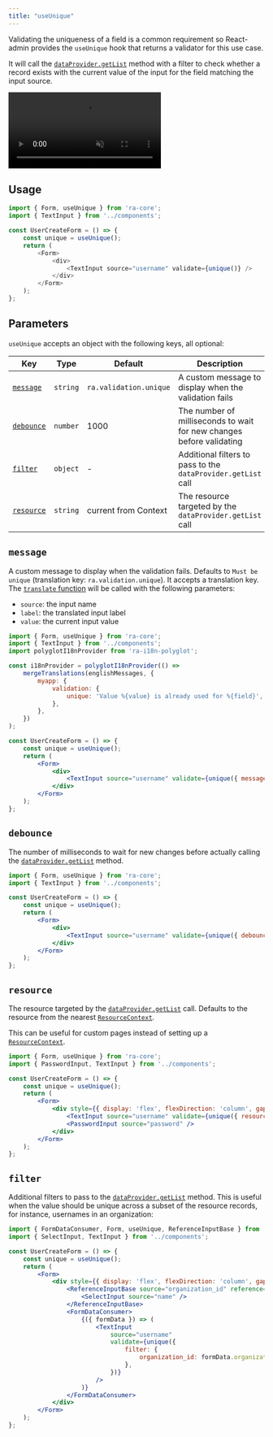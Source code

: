 ```yaml
---
title: "useUnique"
---
```


Validating the uniqueness of a field is a common requirement so React-admin provides the `useUnique` hook that returns a validator for this use case.

It will call the [`dataProvider.getList`](../data-fetching/DataProviderWriting.md#getlist) method with a filter to check whether a record exists with the current value of the input for the field matching the input source.

<video controls autoplay playsinline muted loop>
  <source src="../../img/useUnique.webm" type="video/webm"/>
  <source src="../../img/useUnique.mp4" type="video/mp4"/>
  Your browser does not support the video tag.
</video>

## Usage

```js
import { Form, useUnique } from 'ra-core';
import { TextInput } from '../components';

const UserCreateForm = () => {
    const unique = useUnique();
    return (
        <Form>
            <div>
                <TextInput source="username" validate={unique()} />
            </div>
        </Form>
    );
};
```

## Parameters

`useUnique` accepts an object with the following keys, all optional: 

| Key                     | Type     | Default                | Description                                                          |
| ----------------------- | -------- | ---------------------- | -------------------------------------------------------------------- |
| [`message`](#message)   | `string` | `ra.validation.unique` | A custom message to display when the validation fails                |
| [`debounce`](#debounce) | `number` | 1000                   | The number of milliseconds to wait for new changes before validating |
| [`filter`](#filter)     | `object` | -                      | Additional filters to pass to the `dataProvider.getList` call        |
| [`resource`](#resource) | `string` | current from Context   | The resource targeted by the `dataProvider.getList` call             |

## `message`

A custom message to display when the validation fails. Defaults to `Must be unique` (translation key: `ra.validation.unique`).
It accepts a translation key. The [`translate` function](../i18n/useTranslate.md) will be called with the following parameters:
- `source`: the input name
- `label`: the translated input label
- `value`: the current input value

```jsx
import { Form, useUnique } from 'ra-core';
import { TextInput } from '../components';
import polyglotI18nProvider from 'ra-i18n-polyglot';

const i18nProvider = polyglotI18nProvider(() =>
    mergeTranslations(englishMessages, {
        myapp: {
            validation: {
                unique: 'Value %{value} is already used for %{field}',
            },
        },
    })
);

const UserCreateForm = () => {
    const unique = useUnique();
    return (
        <Form>
            <div>
                <TextInput source="username" validate={unique({ message: 'myapp.validation.unique' })} />
            </div>
        </Form>
    );
};
```

## `debounce`

The number of milliseconds to wait for new changes before actually calling the [`dataProvider.getList`](../data-fetching/DataProviderWriting.md#getlist) method.


```jsx
import { Form, useUnique } from 'ra-core';
import { TextInput } from '../components';

const UserCreateForm = () => {
    const unique = useUnique();
    return (
        <Form>
            <div>
                <TextInput source="username" validate={unique({ debounce: 2000 })} />
            </div>
        </Form>
    );
};
```

## `resource`

The resource targeted by the [`dataProvider.getList`](../data-fetching/DataProviderWriting.md#getlist) call. Defaults to the resource from the nearest [`ResourceContext`](../app-configuration/Resource.md#resource-context).

This can be useful for custom pages instead of setting up a [`ResourceContext`](../app-configuration/Resource.md#resource-context).

```jsx
import { Form, useUnique } from 'ra-core';
import { PasswordInput, TextInput } from '../components';

const UserCreateForm = () => {
    const unique = useUnique();
    return (
        <Form>
            <div style={{ display: 'flex', flexDirection: 'column', gap: '16px' }}>
                <TextInput source="username" validate={unique({ resource: 'users' })} />
                <PasswordInput source="password" />
            </div>
        </Form>
    );
};
```

## `filter`

Additional filters to pass to the [`dataProvider.getList`](../data-fetching/DataProviderWriting.md#getlist) method. This is useful when the value should be unique across a subset of the resource records, for instance, usernames in an organization:

```jsx
import { FormDataConsumer, Form, useUnique, ReferenceInputBase } from 'ra-core';
import { SelectInput, TextInput } from '../components';

const UserCreateForm = () => {
    const unique = useUnique();
    return (
        <Form>
            <div style={{ display: 'flex', flexDirection: 'column', gap: '16px' }}>
                <ReferenceInputBase source="organization_id" reference="organizations">
                    <SelectInput source="name" />
                </ReferenceInputBase>
                <FormDataConsumer>
                    {({ formData }) => (
                        <TextInput
                            source="username"
                            validate={unique({
                                filter: {
                                    organization_id: formData.organization_id,
                                },
                            })}
                        />
                    )}
                </FormDataConsumer>
            </div>
        </Form>
    );
};
```
